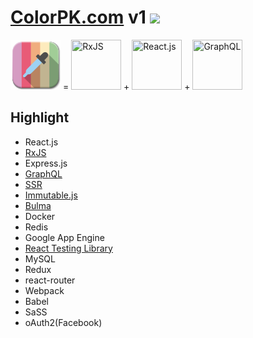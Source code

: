 # [ColorPK.com](http://react.colorpk.com) v1 ![](https://github.com/im6/vp/workflows/build/badge.svg)

<p align="left">
  <img width="80" height="80" src="https://github.com/im6/vp/blob/master/assets/img/logo.png" title="ColorPK">
  =
  <img width="80" height="80" src="https://github.com/im6/vp/blob/master/assets/img/rxjs.png" title="RxJS">
  +
  <img width="80" height="80" src="https://github.com/im6/vp/blob/master/assets/img/react.png" title="React.js">
  +
  <img width="80" height="80" src="https://github.com/im6/vp/blob/master/assets/img/graphql.png" title="GraphQL">
</p>

## Highlight

- React.js
- [RxJS](http://reactivex.io/)
- Express.js
- [GraphQL](https://graphql.org/)
- [SSR](https://reactjs.org/docs/react-dom-server.html)
- [Immutable.js](https://immutable-js.github.io/immutable-js/)
- [Bulma](https://bulma.io/)
- Docker
- Redis
- Google App Engine
- [React Testing Library](https://testing-library.com/)
- MySQL
- Redux
- react-router
- Webpack
- Babel
- SaSS
- oAuth2(Facebook)
